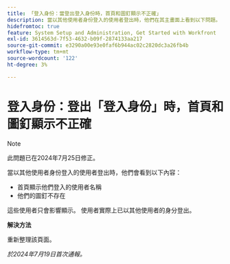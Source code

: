 ```yaml
---
title: 「登入身份：當登出登入身份時，首頁和圖釘顯示不正確」
description: 當以其他使用者身份登入的使用者登出時，他們在其主畫面上看到以下問題。
hidefromtoc: true
feature: System Setup and Administration, Get Started with Workfront
exl-id: 3614563d-7f53-4632-b09f-2874133aa217
source-git-commit: e3290a00e93e0faf6b944ac02c2820dc3a26fb4b
workflow-type: tm+mt
source-wordcount: '122'
ht-degree: 3%

---
```


# 登入身份：登出「登入身份」時，首頁和圖釘顯示不正確

>[!NOTE]
>
>此問題已在2024年7月25日修正。

當以其他使用者身份登入的使用者登出時，他們會看到以下內容：

* 首頁顯示他們登入的使用者名稱
* 他們的圖釘不存在

這些使用者只會影響顯示。 使用者實際上已以其他使用者的身分登出。

**解決方法**

重新整理該頁面。

_於2024年7月19日首次通報。_
